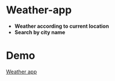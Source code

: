 # Weather-app
- **Weather according to current location**
- **Search by city name** 

# Demo
[Weather app](https://vnnhatquang.github.io/Weather-app/)
